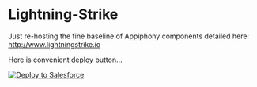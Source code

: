 # Lightning-Strike

Just re-hosting the fine baseline of Appiphony components detailed here: http://www.lightningstrike.io

Here is convenient deploy button...

<a href="https://githubsfdeploy.herokuapp.com">
  <img alt="Deploy to Salesforce"
       src="https://raw.githubusercontent.com/afawcett/githubsfdeploy/master/deploy.png">
</a>
